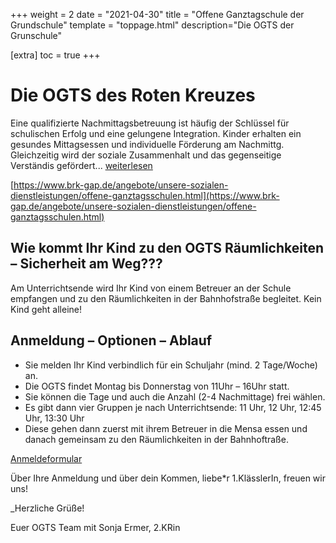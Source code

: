+++
weight = 2
date = "2021-04-30"
title = "Offene Ganztagschule der Grundschule"
template = "toppage.html"
description="Die OGTS der Grunschule"

[extra]
toc = true
+++

# Die OGTS des Roten Kreuzes

Eine qualifizierte Nachmittagsbetreuung ist häufig der Schlüssel für schulischen Erfolg und eine gelungene Integration. Kinder erhalten ein gesundes Mittags­essen und individuelle Förderung am Nachmittg. Gleichzeitig wird der soziale Zusammenhalt und das gegenseitige Verständis gefördert...
[weiterlesen](https://volksschule-partenkirchen.de/wp-content/uploads/Bericht-u%CC%88ber-OGTS.pdf)

[https://www.brk-gap.de/angebote/unsere-sozialen-dienstleistungen/offene-ganztagsschulen.html](https://www.brk-gap.de/angebote/unsere-sozialen-dienstleistungen/offene-ganztagsschulen.html)

## **Wie kommt Ihr Kind zu den OGTS Räumlichkeiten – Sicherheit am Weg???**

Am Unterrichtsende wird Ihr Kind von einem Betreuer an der Schule empfangen und zu den Räumlichkeiten in der Bahnhofstraße begleitet. Kein Kind geht alleine!

## **Anmeldung – Optionen – Ablauf**

-   Sie melden Ihr Kind verbindlich für ein Schuljahr (mind. 2 Tage/Woche) an.
-   Die OGTS findet Montag bis Donnerstag von 11Uhr – 16Uhr statt.
-   Sie können die Tage und auch die Anzahl (2-4 Nachmittage) frei wählen.
-   Es gibt dann vier Gruppen je nach Unterrichtsende: 11 Uhr, 12 Uhr, 12:45 Uhr, 13:30 Uhr
-   Diese gehen dann zuerst mit ihrem Betreuer in die Mensa essen und danach gemeinsam zu den Räumlichkeiten in der Bahnhoftraße.

[Anmeldeformular](/downloads/#grundschule)

Über Ihre Anmeldung und über dein Kommen, liebe*r 1.KlässlerIn, freuen wir uns!

_Herzliche Grüße!

Euer OGTS Team mit Sonja Ermer, 2.KRin
